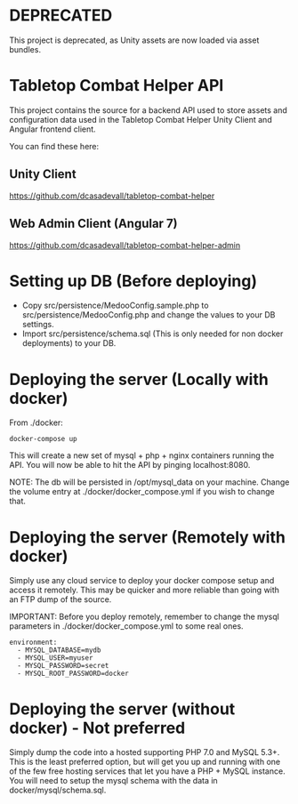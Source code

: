 # DEPRECATED

This project is deprecated, as Unity assets are now loaded via asset bundles.

# Tabletop Combat Helper API

This project contains the source for a backend API used to store assets and configuration data
used in the Tabletop Combat Helper Unity Client and Angular frontend client.

You can find these here:

  ## Unity Client

  https://github.com/dcasadevall/tabletop-combat-helper

  ## Web Admin Client (Angular 7)

  https://github.com/dcasadevall/tabletop-combat-helper-admin

# Setting up DB (Before deploying)

* Copy src/persistence/MedooConfig.sample.php to src/persistence/MedooConfig.php and change the values to your DB settings.
* Import src/persistence/schema.sql (This is only needed for non docker deployments) to your DB.

# Deploying the server (Locally with docker)

From ./docker:

    docker-compose up
  
This will create a new set of mysql + php + nginx containers running the API.
You will now be able to hit the API by pinging localhost:8080.

NOTE: The db will be persisted in /opt/mysql_data on your machine.
Change the volume entry at ./docker/docker_compose.yml if you wish to change that.

# Deploying the server (Remotely with docker)

Simply use any cloud service to deploy your docker compose setup and access it remotely. This may be quicker and more reliable than going with an FTP dump of the source.

IMPORTANT: Before you deploy remotely, remember to change the mysql parameters in ./docker/docker_compose.yml to some real ones.

    environment:
      - MYSQL_DATABASE=mydb
      - MYSQL_USER=myuser
      - MYSQL_PASSWORD=secret
      - MYSQL_ROOT_PASSWORD=docker

# Deploying the server (without docker) - Not preferred

Simply dump the code into a hosted supporting PHP 7.0 and MySQL 5.3+. This is the least preferred option, but will get you up and running with one of the few free hosting services that let you have a PHP + MySQL instance.
You will need to setup the mysql schema with the data in docker/mysql/schema.sql.
